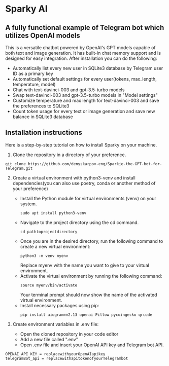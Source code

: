 # Sparky AI


## A fully functional example of Telegram bot which utilizes OpenAI models

This is a versatile chatbot powered by OpenAI's GPT models capable of both text and image generation. It has built-in chat memory support and is designed for easy integration. After installation you can do the following:

* Automatically list every new user in SQLite3 database by Telegram user ID as a primary key
* Automatically set default settings for every user(tokens, max_length, temperature, model)
* Chat with text-davinci-003 and gpt-3.5-turbo models
* Swap text-davinci-003 and gpt-3.5-turbo models in "Model settings"
* Customize temperature and max length for text-davinci-003 and save the preferences to SQLite3
* Count token usage for every text or image generation and save new balance in SQLite3 database

## Installation instructions
Here is a step-by-step tutorial on how to install Sparky on your machine.

1. Clone the repository in a directory of your preference.
```shell
git clone https://github.com/denyskarpov-eng/Sparkie-the-GPT-bot-for-Telegram.git
```
2. Create a virtual environment with python3-venv and install dependencies(you can also use poetry, conda or another method of your preference)
      * Install the Python module for virtual environments (venv) on your system.
          ```shell
          sudo apt install python3-venv
          ```
      * Navigate to the project directory using the cd command.
          ```shell
          cd pathtoprojectdirectory
          ```
      * Once you are in the desired directory, run the following command to create a new virtual environment:
          ```shell
          python3 -m venv myenv
          ```
          Replace myenv with the name you want to give to your virtual environment.
      * Activate the virtual environment by running the following command:
          ```shell
          source myenv/bin/activate
          ```
          Your terminal prompt should now show the name of the activated virtual environment.
      * Install necessary packages using pip:
          ```shell
          pip install aiogram==2.13 openai Pillow pycoingecko qrcode
          ```



4. Create environment variables in .env file: 
   * Open the cloned repository in your code editor
   * Add a new file called ".env"
   * Open .env file and insert your OpenAI API key and Telegram bot API.
```shell
OPENAI_API_KEY = replacewithyourOpenAIapikey
telegramBot_api = replacewithapitokenofyourTelegrambot
```


